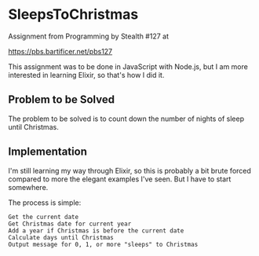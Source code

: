 # SleepsToChristmas

Assignment from Programming by Stealth #127 at

https://pbs.bartificer.net/pbs127

This assignment was to be done in JavaScript with Node.js, but I am more
interested in learning Elixir, so that's how I did it.

## Problem to be Solved

The problem to be solved is to count down the number of nights of sleep
until Christmas.

## Implementation

I'm still learning my way through Elixir, so this is probably a bit brute
forced compared to more the elegant examples I've seen. But I have to start
somewhere.

The process is simple:

    Get the current date
    Get Christmas date for current year
    Add a year if Christmas is before the current date
    Calculate days until Christmas
    Output message for 0, 1, or more "sleeps" to Christmas
